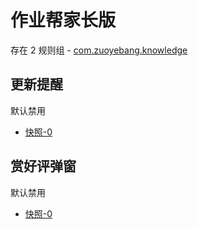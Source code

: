 # 作业帮家长版

存在 2 规则组 - [com.zuoyebang.knowledge](/src/apps/com.zuoyebang.knowledge.ts)

## 更新提醒

默认禁用

- [快照-0](https://i.gkd.li/import/13695522)

## 赏好评弹窗

默认禁用

- [快照-0](https://i.gkd.li/import/13043228)
